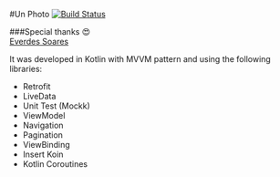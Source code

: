 #Un Photo [![Build Status](https://app.bitrise.io/app/4b8af748c5d72d20/status.svg?token=ZwVNvSFKvB_T4iZHhgTYVg&branch=main)](https://app.bitrise.io/app/4b8af748c5d72d20)

###Special thanks 😍<br>
<a href="https://github.com/isgreen" target="_blank">Everdes Soares</a>

It was developed in Kotlin with MVVM pattern and using the following libraries:

- Retrofit
- LiveData
- Unit Test (Mockk)
- ViewModel
- Navigation
- Pagination
- ViewBinding
- Insert Koin
- Kotlin Coroutines

<br>
